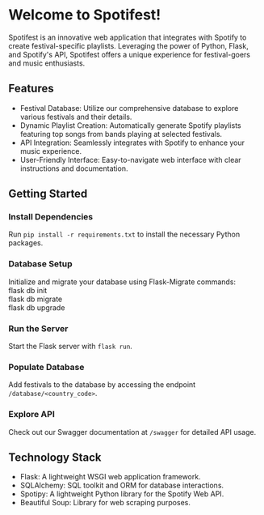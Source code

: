 # Welcome to Spotifest!
Spotifest is an innovative web application that integrates with Spotify to create festival-specific playlists. Leveraging the power of Python, Flask, and Spotify's API, Spotifest offers a unique experience for festival-goers and music enthusiasts.

## Features
- Festival Database: Utilize our comprehensive database to explore various festivals and their details.
- Dynamic Playlist Creation: Automatically generate Spotify playlists featuring top songs from bands playing at selected festivals.
- API Integration: Seamlessly integrates with Spotify to enhance your music experience.
- User-Friendly Interface: Easy-to-navigate web interface with clear instructions and documentation.

## Getting Started

### Install Dependencies
Run `pip install -r requirements.txt` to install the necessary Python packages.

### Database Setup
Initialize and migrate your database using Flask-Migrate commands:  
flask db init  
flask db migrate  
flask db upgrade  

### Run the Server
Start the Flask server with `flask run`.

### Populate Database
Add festivals to the database by accessing the endpoint `/database/<country_code>`.

### Explore API
Check out our Swagger documentation at `/swagger` for detailed API usage.

## Technology Stack
- Flask: A lightweight WSGI web application framework.
- SQLAlchemy: SQL toolkit and ORM for database interactions.
- Spotipy: A lightweight Python library for the Spotify Web API.
- Beautiful Soup: Library for web scraping purposes.
